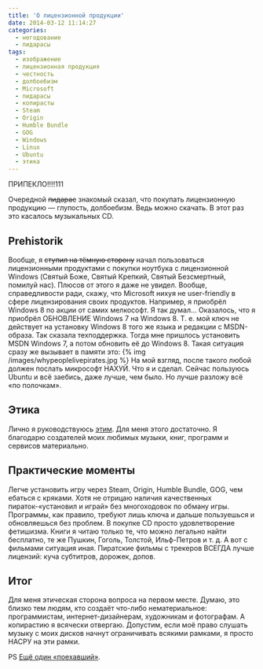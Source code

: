 ```yaml
---
title: 'О лицензионной продукции'
date: 2014-03-12 11:14:27
categories:
  - негодование
  - пидарасы
tags:
  - изображение
  - лицензионная продукция
  - честность
  - долбоебизм
  - Microsoft
  - пидарасы
  - копирасты
  - Steam
  - Origin
  - Humble Bundle
  - GOG
  - Windows
  - Linux
  - Ubuntu
  - этика
---
```


ПРИПЕКЛО!!!!111

Очередной <del>пидарас</del> знакомый сказал, что покупать лицензионную продукцию — глупость,
долбоебизм. Ведь можно скачать. В этот раз это касалось музыкальных CD.

<h2>Prehistorik</h2>
Вообще, я <del>ступил на тёмную сторону</del> начал пользоваться лицензионными продуктами с покупки ноутбука с лицензионной Windows (Святый Боже, Святый Крепкий, Святый Безсмертный, помилуй нас). Плюсов от этого я даже не увидел. Вообще, справедливости ради, скажу, что Microsoft нихуя не user-friendly в сфере лицензирования своих продуктов. Например, я приобрёл Windows 8 по акции от самих мелкософт. Я так думал... Оказалось, что я приобрёл ОБНОВЛЕНИЕ Windows 7 на Windows 8. Т. е. мой ключ не действует на установку Windows 8 того же языка и редакции с MSDN-образа. Так сказала техподдержка. Тогда мне пришлось установить MSDN Windows 7, а потом обновить её до Windows 8. Такая ситуация сразу же вызывает в памяти это:
{% img /images/whypeoplelivepirates.jpg %}
На мой взгляд, после такого любой должен послать микрософт НАХУЙ. Что я и сделал. Сейчас пользуюсь Ubuntu и всё заебись, даже лучше, чем было. Но лучше разложу всё «по полочкам».

<h2>Этика</h2>
Лично я руководствуюсь <a href="https://ru.wikipedia.org/wiki/Золотое_правило_нравственности">этим</a>. Для меня этого достаточно. Я благодарю создателей моих любимых музыки, книг, программ и сервисов материально.

<h2>Практические моменты</h2>
Легче установить игру через Steam, Origin, Humble Bundle, GOG, чем ебаться с кряками. Хотя не отрицаю наличия качественных пираток-«установил и играй» без многоходовок по обману игры.
Программы, как правило, требуют лишь ключа и дальше пользуешься и обновляешься без проблем.
В покупке CD просто удовлетворение фетишизма.
Книги я читаю только те, что можно легально найти бесплатно, те же Пушкин, Гоголь, Толстой, Ильф-Петров и т. д.
А вот с фильмами ситуация иная. Пиратские фильмы с трекеров ВСЕГДА лучше лицензий: куча субтитров, дорожек, допов.

<h2>Итог</h2>
Для меня этическая сторона вопроса на первом месте. Думаю, это близко тем людям, кто создаёт что-либо нематериальное: программистам, интернет-дизайнерам, художникам и фотографам. А копирастию я всячески отвергаю. Допустим, если моё право слушать музыку с моих дисков начнут ограничивать всякими рамками, я просто НАСРУ на эти рамки.

PS <a href="http://habrahabr.ru/post/187766">Ещё один «поехавший»</a>.
